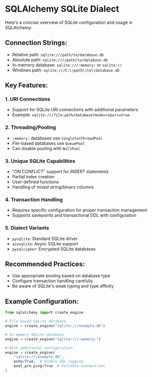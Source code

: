 # SQLAlchemy SQLite Dialect

Here's a concise overview of SQLite configuration and usage in SQLAlchemy:

## Connection Strings:
- Relative path: `sqlite:///path/to/database.db`
- Absolute path: `sqlite:////path/to/database.db`
- In-memory database: `sqlite:///:memory:` or `sqlite://`
- Windows path: `sqlite:///C:\\path\\to\\database.db`

## Key Features:

### 1. URI Connections
- Support for SQLite URI connections with additional parameters
- Example: `sqlite:///file:path/database?mode=ro&uri=true`

### 2. Threading/Pooling
- `:memory:` databases use `SingletonThreadPool`
- File-based databases use `QueuePool`
- Can disable pooling with `NullPool`

### 3. Unique SQLite Capabilities
- "ON CONFLICT" support for INSERT statements
- Partial index creation
- User-defined functions
- Handling of mixed string/binary columns

### 4. Transaction Handling
- Requires specific configuration for proper transaction management
- Supports savepoints and transactional DDL with configuration

### 5. Dialect Variants
- `pysqlite`: Standard SQLite driver
- `aiosqlite`: Async SQLite support
- `pysqlcipher`: Encrypted SQLite databases

## Recommended Practices:
- Use appropriate pooling based on database type
- Configure transaction handling carefully
- Be aware of SQLite's weak typing and type affinity

## Example Configuration:
```python
from sqlalchemy import create_engine

# File-based SQLite database
engine = create_engine("sqlite:///example.db")

# In-memory SQLite database
engine = create_engine("sqlite:///:memory:")

# With additional configuration
engine = create_engine(
    "sqlite:///example.db",
    echo=True,  # Enable SQL logging
    pool_pre_ping=True  # Validate connections
)
```